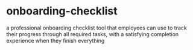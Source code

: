 # onboarding-checklist
a professional onboarding checklist tool that employees can use to track their progress through all required tasks, with a satisfying completion experience when they finish everything
